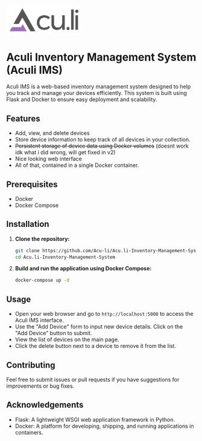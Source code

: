 <img src="https://raw.githubusercontent.com/Fischherboot/Aculi/main/watermark-no-bg.png" alt="download.png" width="200" />

# Aculi Inventory Management System (Aculi IMS)

Aculi IMS is a web-based inventory management system designed to help you track and manage your devices efficiently. This system is built using Flask and Docker to ensure easy deployment and scalability.

## Features

- Add, view, and delete devices
- Store device information to keep track of all devices in your collection.
- ~~Persistent storage of device data using Docker volumes~~ (doesnt work idk what i did wrong, will get fixed in v2)
- Nice looking web interface
- All of that, contained in a single Docker container.

## Prerequisites

- Docker
- Docker Compose

## Installation

1. **Clone the repository:**

    ```bash
    git clone https://github.com/Acu-li/Acu.li-Inventory-Management-System.git
    cd Acu.li-Inventory-Management-System
    ```
    
2. **Build and run the application using Docker Compose:**

    ```bash
    docker-compose up -d
    ```

## Usage

- Open your web browser and go to `http://localhost:5000` to access the Aculi IMS interface.
- Use the "Add Device" form to input new device details. Click on the "Add Device" button to submit.
- View the list of devices on the main page.
- Click the delete button next to a device to remove it from the list.

## Contributing

Feel free to submit issues or pull requests if you have suggestions for improvements or bug fixes.

## Acknowledgements

- Flask: A lightweight WSGI web application framework in Python.
- Docker: A platform for developing, shipping, and running applications in containers.

